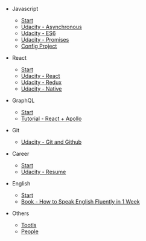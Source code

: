 * Javascript

  * [Start](javascript/javascript-start.md)
  * [Udacity - Asynchronous](javascript/udacity-asynchronous.md)
  * [Udacity - ES6](javascript/udacity-es6.md)
  * [Udacity - Promises](javascript/udacity-promises.md)
  * [Config Project](javascript/config-project.md)

* React

  * [Start](react/react-start.md)
  * [Udacity - React](react/udacity-1-react.md)
  * [Udacity - Redux](react/udacity-2-redux.md)
  * [Udacity - Native](react/udacity-3-native.md)

* GraphQL

  * [Start](graphql/graphql-start.md)
  * [Tutorial - React + Apollo](graphql/tutorial-graphql-apollo-react.md)

* Git

  * [Udacity - Git and Github](git/udacity-git-github.md)

* Career

  * [Start](career/career-start.md)
  * [Udacity - Resume](career/udacity-resume.md)

* English

  * [Start](english/english-start.md)
  * [Book - How to Speak English Fluently in 1 Week](english/book-fluently-a-week.md)

* Others

  * [Tootls](others/tools.md)
  * [People](others/people.md)

